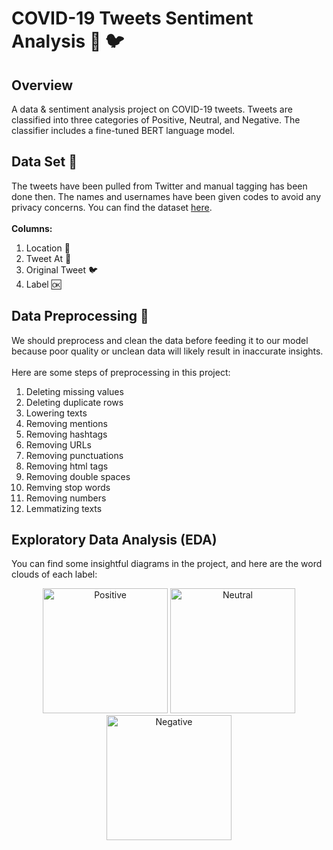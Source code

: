 # COVID-19 Tweets Sentiment Analysis :microbe: :bird:

## Overview
A data & sentiment analysis project on COVID-19 tweets. Tweets are classified into three categories of Positive, Neutral, and Negative. The classifier includes a fine-tuned BERT language model.

## Data Set :file_folder:
The tweets have been pulled from Twitter and manual tagging has been done then. The names and usernames have been given codes to avoid any privacy concerns. You can find the dataset [here](https://www.kaggle.com/datasets/datatattle/covid-19-nlp-text-classification).<br><br>
**Columns:**
1) Location :round_pushpin:
2) Tweet At :date:
3) Original Tweet :bird:
4) Label :ok:


## Data Preprocessing :hammer:
We should preprocess and clean the data before feeding it to our model because poor quality or unclean data will likely result in inaccurate insights.<br><br>
Here are some steps of preprocessing in this project:<br>
1) Deleting missing values
2) Deleting duplicate rows
3) Lowering texts
4) Removing mentions
5) Removing hashtags
6) Removing URLs
7) Removing punctuations
8) Removing html tags
9) Removing double spaces
10) Remving stop words
11) Removing numbers
12) Lemmatizing texts

## Exploratory Data Analysis (EDA)
You can find some insightful diagrams in the project, and here are the word clouds of each label:<br>
<p class="row" float="left" align="middle">
  <img src="/images/normal.jpg" width="200" title="Positive"/>
  <img src="/images/cataract.jpg" width="200" title="Neutral"/> 
  <img src="/images/dr.jpeg" width="200" title="Negative"/>
</p>
